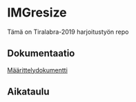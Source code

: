 # IMGresize

Tämä on Tiralabra-2019 harjoitustyön repo

## Dokumentaatio
[Määrittelydokumentti](../master/Dokumentaatio/M%C3%A4%C3%A4rittelydokumentti.md)

## Aikataulu
